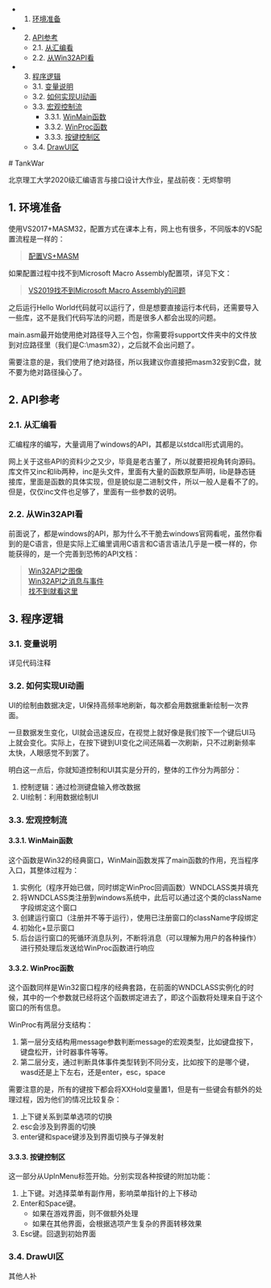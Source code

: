 <!-- vscode-markdown-toc -->
* 1. [环境准备](#)
* 2. [API参考](#API)
	* 2.1. [从汇编看](#-1)
	* 2.2. [从Win32API看](#Win32API)
* 3. [程序逻辑](#-1)
	* 3.1. [变量说明](#-1)
	* 3.2. [如何实现UI动画](#UI)
	* 3.3. [宏观控制流](#-1)
		* 3.3.1. [WinMain函数](#WinMain)
		* 3.3.2. [WinProc函数](#WinProc)
		* 3.3.3. [按键控制区](#-1)
	* 3.4. [DrawUI区](#DrawUI)

<!-- vscode-markdown-toc-config
	numbering=true
	autoSave=true
	/vscode-markdown-toc-config -->
<!-- /vscode-markdown-toc --># TankWar

北京理工大学2020级汇编语言与接口设计大作业，星战前夜：无烬黎明

##  1. <a name=''></a>环境准备

使用VS2017+MASM32，配置方式在课本上有，网上也有很多，不同版本的VS配置流程是一样的：

> [配置VS+MASM](https://blog.csdn.net/m0_46436640/article/details/106737907?ops_request_misc=%257B%2522request%255Fid%2522%253A%2522166988528916782428614119%2522%252C%2522scm%2522%253A%252220140713.130102334..%2522%257D&request_id=166988528916782428614119&biz_id=0&utm_medium=distribute.pc_search_result.none-task-blog-2~all~baidu_landing_v2~default-2-106737907-null-null.142^v67^control,201^v3^add_ask,213^v2^t3_control2&utm_term=vs%E6%B1%87%E7%BC%96%E9%85%8D%E7%BD%AE&spm=1018.2226.3001.4187)

如果配置过程中找不到Microsoft Macro Assembly配置项，详见下文：

> [VS2019找不到Microsoft Macro Assembly的问题](https://blog.csdn.net/m0_52813850/article/details/124851595?spm=1001.2101.3001.6650.5&utm_medium=distribute.pc_relevant.none-task-blog-2%7Edefault%7ECTRLIST%7ERate-5-124851595-blog-90646353.pc_relevant_aa&depth_1-utm_source=distribute.pc_relevant.none-task-blog-2%7Edefault%7ECTRLIST%7ERate-5-124851595-blog-90646353.pc_relevant_aa&utm_relevant_index=10)

之后运行Hello World代码就可以运行了，但是想要直接运行本代码，还需要导入一些库，这不是我们代码写法的问题，而是很多人都会出现的问题。

main.asm最开始使用绝对路径导入三个包，你需要将support文件夹中的文件放到对应路径里（我们是C:\masm32），之后就不会出问题了。

需要注意的是，我们使用了绝对路径，所以我建议你直接把masm32安到C盘，就不要为绝对路径操心了。

##  2. <a name='API'></a>API参考

###  2.1. <a name='-1'></a>从汇编看

汇编程序的编写，大量调用了windows的API，其都是以stdcall形式调用的。

网上关于这些API的资料少之又少，毕竟是老古董了，所以就要把视角转向源码。库文件又inc和lib两种，inc是头文件，里面有大量的函数原型声明，lib是静态链接库，里面是函数的具体实现，但是貌似是二进制文件，所以一般人是看不了的。但是，仅仅inc文件也足够了，里面有一些参数的说明。

###  2.2. <a name='Win32API'></a>从Win32API看

前面说了，都是windows的API，那为什么不干脆去windows官网看呢，虽然你看到的是C语言，但是实际上汇编里调用C语言和C语言语法几乎是一模一样的，你能获得的，是一个完善到恐怖的API文档：

> [Win32API之图像](https://learn.microsoft.com/zh-cn/windows/win32/gdi/windows-gdi)  
> [Win32API之消息与事件](https://learn.microsoft.com/zh-cn/windows/win32/api/_winmsg/)  
> [找不到就看这里](https://learn.microsoft.com/zh-cn/windows/win32/api/_menurc/)

##  3. <a name='-1'></a>程序逻辑

###  3.1. <a name='-1'></a>变量说明

详见代码注释

###  3.2. <a name='UI'></a>如何实现UI动画

UI的绘制由数据决定，UI保持高频率地刷新，每次都会用数据重新绘制一次界面。

一旦数据发生变化，UI就会迅速反应，在视觉上就好像是我们按下一个键后UI马上就会变化。实际上，在按下键到UI变化之间还隔着一次刷新，只不过刷新频率太快，人眼感觉不到罢了。

明白这一点后，你就知道控制和UI其实是分开的，整体的工作分为两部分：

1. 控制逻辑：通过检测键盘输入修改数据
2. UI绘制：利用数据绘制UI

###  3.3. <a name='-1'></a>宏观控制流

####  3.3.1. <a name='WinMain'></a>WinMain函数

这个函数是Win32的经典窗口，WinMain函数发挥了main函数的作用，充当程序入口，其整体过程为：

1. 实例化（程序开始已做，同时绑定WinProc回调函数）WNDCLASS类并填充
2. 将WNDCLASS类注册到windows系统中，此后可以通过这个类的className字段绑定这个窗口
3. 创建运行窗口（注册并不等于运行），使用已注册窗口的className字段绑定
4. 初始化+显示窗口
5. 后台运行窗口的死循环消息队列，不断将消息（可以理解为用户的各种操作）进行预处理后发送给WinProc函数进行响应

####  3.3.2. <a name='WinProc'></a>WinProc函数

这个函数同样是Win32窗口程序的经典套路，在前面的WNDCLASS实例化的时候，其中的一个参数就已经将这个函数绑定进去了，即这个函数将处理来自于这个窗口的所有信息。

WinProc有两层分支结构：

1. 第一层分支结构用message参数判断message的宏观类型，比如键盘按下，键盘松开，计时器事件等等。
2. 第二层分支，通过判断具体事件类型转到不同分支，比如按下的是哪个键，wasd还是上下左右，还是enter，esc，space

需要注意的是，所有的键按下都会将XXHold变量置1，但是有一些键会有额外的处理过程，因为他们的情况比较复杂：

1. 上下键关系到菜单选项的切换
2. esc会涉及到界面的切换
3. enter键和space键涉及到界面切换与子弹发射

####  3.3.3. <a name='-1'></a>按键控制区

这一部分从UpInMenu标签开始。分别实现各种按键的附加功能：

1. 上下键。对选择菜单有副作用，影响菜单指针的上下移动
2. Enter和Space键。
    - 如果在游戏界面，则不做额外处理
    - 如果在其他界面，会根据选项产生复杂的界面转移效果
3. Esc键。回退到初始界面

###  3.4. <a name='DrawUI'></a>DrawUI区

其他人补



